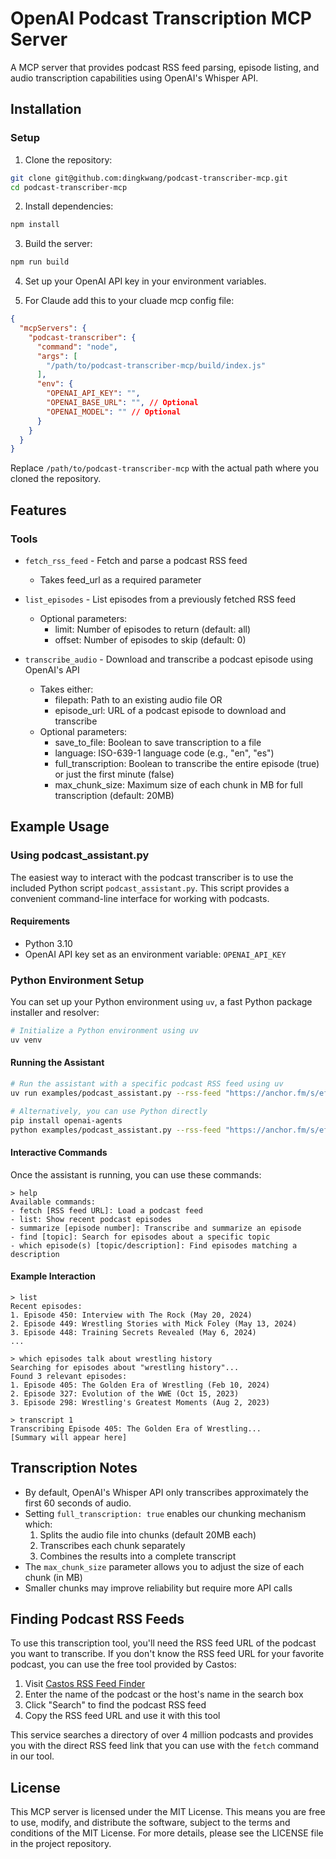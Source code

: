 # OpenAI Podcast Transcription MCP Server

A MCP server that provides podcast RSS feed parsing, episode listing, and audio transcription capabilities using OpenAI's Whisper API.

## Installation

### Setup

1. Clone the repository:
```bash
git clone git@github.com:dingkwang/podcast-transcriber-mcp.git
cd podcast-transcriber-mcp
```

2. Install dependencies:
```bash
npm install
```

3. Build the server:
```bash
npm run build
```

4. Set up your OpenAI API key in your environment variables.

5. For Claude add this to your cluade mcp config file:

```json
{
  "mcpServers": {
    "podcast-transcriber": {
      "command": "node",
      "args": [
        "/path/to/podcast-transcriber-mcp/build/index.js"
      ],
      "env": {
        "OPENAI_API_KEY": "",
        "OPENAI_BASE_URL": "", // Optional
        "OPENAI_MODEL": "" // Optional
      }
    }
  }
}
```

Replace `/path/to/podcast-transcriber-mcp` with the actual path where you cloned the repository.

## Features

### Tools
- `fetch_rss_feed` - Fetch and parse a podcast RSS feed
  - Takes feed_url as a required parameter
  
- `list_episodes` - List episodes from a previously fetched RSS feed
  - Optional parameters:
    - limit: Number of episodes to return (default: all)
    - offset: Number of episodes to skip (default: 0)
    
- `transcribe_audio` - Download and transcribe a podcast episode using OpenAI's API
  - Takes either:
    - filepath: Path to an existing audio file OR
    - episode_url: URL of a podcast episode to download and transcribe
  - Optional parameters:
    - save_to_file: Boolean to save transcription to a file
    - language: ISO-639-1 language code (e.g., "en", "es")
    - full_transcription: Boolean to transcribe the entire episode (true) or just the first minute (false)
    - max_chunk_size: Maximum size of each chunk in MB for full transcription (default: 20MB)

## Example Usage

### Using podcast_assistant.py

The easiest way to interact with the podcast transcriber is to use the included Python script `podcast_assistant.py`. This script provides a convenient command-line interface for working with podcasts.

#### Requirements

- Python 3.10
- OpenAI API key set as an environment variable: `OPENAI_API_KEY`

### Python Environment Setup

You can set up your Python environment using `uv`, a fast Python package installer and resolver:

```bash
# Initialize a Python environment using uv
uv venv
```

#### Running the Assistant

```bash
# Run the assistant with a specific podcast RSS feed using uv
uv run examples/podcast_assistant.py --rss-feed "https://anchor.fm/s/ef6e2aa4/podcast/rss"

# Alternatively, you can use Python directly
pip install openai-agents
python examples/podcast_assistant.py --rss-feed "https://anchor.fm/s/ef6e2aa4/podcast/rss"
```

#### Interactive Commands

Once the assistant is running, you can use these commands:

```
> help
Available commands:
- fetch [RSS feed URL]: Load a podcast feed
- list: Show recent podcast episodes
- summarize [episode number]: Transcribe and summarize an episode
- find [topic]: Search for episodes about a specific topic
- which episode(s) [topic/description]: Find episodes matching a description
```

#### Example Interaction

```
> list
Recent episodes:
1. Episode 450: Interview with The Rock (May 20, 2024)
2. Episode 449: Wrestling Stories with Mick Foley (May 13, 2024)
3. Episode 448: Training Secrets Revealed (May 6, 2024)
...

> which episodes talk about wrestling history
Searching for episodes about "wrestling history"...
Found 3 relevant episodes:
1. Episode 405: The Golden Era of Wrestling (Feb 10, 2024)
2. Episode 327: Evolution of the WWE (Oct 15, 2023)
3. Episode 298: Wrestling's Greatest Moments (Aug 2, 2023)

> transcript 1
Transcribing Episode 405: The Golden Era of Wrestling...
[Summary will appear here]
```

## Transcription Notes

- By default, OpenAI's Whisper API only transcribes approximately the first 60 seconds of audio.
- Setting `full_transcription: true` enables our chunking mechanism which:
  1. Splits the audio file into chunks (default 20MB each)
  2. Transcribes each chunk separately
  3. Combines the results into a complete transcript
- The `max_chunk_size` parameter allows you to adjust the size of each chunk (in MB)
- Smaller chunks may improve reliability but require more API calls

## Finding Podcast RSS Feeds

To use this transcription tool, you'll need the RSS feed URL of the podcast you want to transcribe. If you don't know the RSS feed URL for your favorite podcast, you can use the free tool provided by Castos:

1. Visit [Castos RSS Feed Finder](https://castos.com/tools/find-podcast-rss-feed/)
2. Enter the name of the podcast or the host's name in the search box
3. Click "Search" to find the podcast RSS feed
4. Copy the RSS feed URL and use it with this tool

This service searches a directory of over 4 million podcasts and provides you with the direct RSS feed link that you can use with the `fetch` command in our tool.

## License

This MCP server is licensed under the MIT License. This means you are free to use, modify, and distribute the software, subject to the terms and conditions of the MIT License. For more details, please see the LICENSE file in the project repository.
